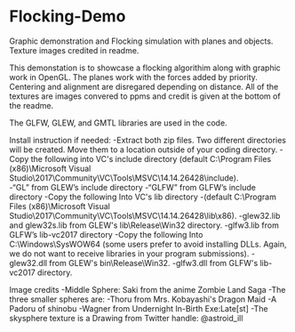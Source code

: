 # Flocking-Demo
Graphic demonstration and Flocking simulation with planes and objects. Texture images credited in readme.

This demonstation is to showcase a flocking algorithim along with graphic work in OpenGL. 
The planes work with the forces added by priority. Centering and alignment are disregared depending on distance.
All of the textures are images convered to ppms and credit is given at the bottom of the readme.

The GLFW, GLEW, and GMTL libraries are used in the code.

Install instruction if needed:
-Extract both zip files. Two different directories will be created. Move them to a location outside of your coding directory.
-Copy the following into VC's include directory (default C:\Program Files (x86)\Microsoft Visual Studio\2017\Community\VC\Tools\MSVC\14.14.26428\include).  
-“GL” from GLEW’s include directory
-“GLFW” from GLFW’s include directory
-Copy the following Into VC's lib directory
-(default C:\Program Files (x86)\Microsoft Visual Studio\2017\Community\VC\Tools\MSVC\14.14.26428\lib\x86). 
-glew32.lib and glew32s.lib from GLEW's lib\Release\Win32 directory.
-glfw3.lib from GLFW’s lib-vc2017 directory
-Copy the following Into C:\Windows\SysWOW64 (some users prefer to avoid installing DLLs. Again, we do not want to receive libraries in your program submissions).
-glew32.dll from GLEW's bin\Release\Win32. 
-glfw3.dll from GLFW's lib-vc2017 directory. 

Image credits
-Middle Sphere: Saki from the anime Zombie Land Saga
-The three smaller spheres are:
  -Thoru from Mrs. Kobayashi's Dragon Maid
  -A Padoru of shinobu
  -Wagner from Undernight In-Birth Exe:Late[st]
-The skysphere texture is a Drawing from Twitter handle: @astroid_ill
